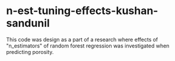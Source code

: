 # n-est-tuning-effects-kushan-sandunil
This code was design as a part of a research where effects of "n_estimators" of random forest regression was investigated when predicting porosity.
